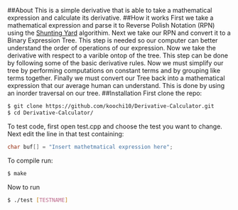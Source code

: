 ##About
This is a simple derivative that is able to take a mathematical expression and calculate its derivative.
##How it works
First we take a mathematical expression and parse it to Reverse Polish Notation (RPN) using the [Shunting Yard](https://en.wikipedia.org/wiki/Shunting-yard_algorithm) algorithim. Next we take our RPN and convert it to a Binary Expression Tree. This step is needed so our computer can better understand the order of operations of our expression. Now we take the derivative with respect to a varible ontop of the tree. This step can be done by following some of the basic derivative rules. Now we must simplify our tree by performing computations on constant terms and by grouping like terms together. Finally we must convert our Tree back into a mathematical expression that our average human can understand. This is done by using an inorder traversal on our tree.
##Installation
First clone the repo:
```Bash
$ git clone https://github.com/koochi10/Derivative-Calculator.git
$ cd Derivative-Calculator/
```


To test code, first open test.cpp and choose the test you want to change. Next edit the line in that test containing:
```C++
char buf[] = "Insert mathetmatical expression here";
```
To compile run:
```Bash
$ make
```
Now to run 
```Bash
$ ./test [TESTNAME]
```